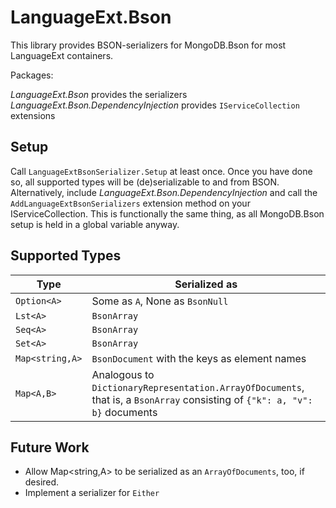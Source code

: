 # LanguageExt.Bson

This library provides BSON-serializers for MongoDB.Bson for most LanguageExt containers.

Packages:

*LanguageExt.Bson* provides the serializers
*LanguageExt.Bson.DependencyInjection* provides `IServiceCollection` extensions 

Setup
-----

Call `LanguageExtBsonSerializer.Setup` at least once. Once you have done so, all supported types will be (de)serializable
to and from BSON. Alternatively, include *LanguageExt.Bson.DependencyInjection* and call the `AddLanguageExtBsonSerializers`
extension method on your IServiceCollection. This is functionally the same thing, as all MongoDB.Bson setup is held 
in a global variable anyway.

Supported Types
---------------

 Type | Serialized as
 -----|--------------
 `Option<A>` | Some as `A`, None as `BsonNull`
 `Lst<A>` | `BsonArray`
 `Seq<A>` | `BsonArray`
 `Set<A>` | `BsonArray`
 `Map<string,A>` | `BsonDocument` with the keys as element names
 `Map<A,B>` | Analogous to `DictionaryRepresentation.ArrayOfDocuments`, that is, a `BsonArray` consisting of `{"k": a, "v": b}` documents
 
 Future Work
 -----------
 
- Allow Map<string,A> to be serialized as an `ArrayOfDocuments`, too, if desired.
- Implement a serializer for `Either`